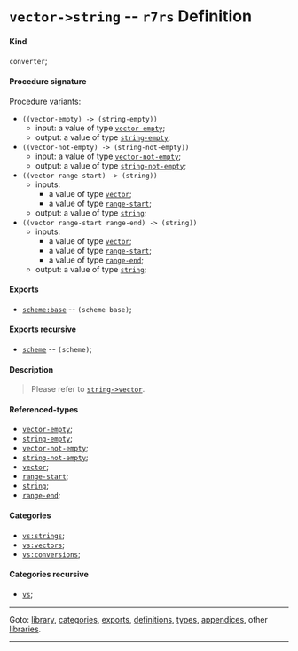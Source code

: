 

<a id='definition__r7rs__vector-_3e_string'></a>

# `vector->string` -- `r7rs` Definition


<a id='definition__r7rs__vector-_3e_string__kind'></a>

#### Kind

`converter`;


<a id='definition__r7rs__vector-_3e_string__procedure-signature'></a>

#### Procedure signature

Procedure variants:
 * `((vector-empty) -> (string-empty))`
   * input: a value of type [`vector-empty`](../../r7rs/types/vector-empty.md#type__r7rs__vector-empty);
   * output: a value of type [`string-empty`](../../r7rs/types/string-empty.md#type__r7rs__string-empty);
 * `((vector-not-empty) -> (string-not-empty))`
   * input: a value of type [`vector-not-empty`](../../r7rs/types/vector-not-empty.md#type__r7rs__vector-not-empty);
   * output: a value of type [`string-not-empty`](../../r7rs/types/string-not-empty.md#type__r7rs__string-not-empty);
 * `((vector range-start) -> (string))`
   * inputs:
     * a value of type [`vector`](../../r7rs/types/vector.md#type__r7rs__vector);
     * a value of type [`range-start`](../../r7rs/types/range-start.md#type__r7rs__range-start);
   * output: a value of type [`string`](../../r7rs/types/string.md#type__r7rs__string);
 * `((vector range-start range-end) -> (string))`
   * inputs:
     * a value of type [`vector`](../../r7rs/types/vector.md#type__r7rs__vector);
     * a value of type [`range-start`](../../r7rs/types/range-start.md#type__r7rs__range-start);
     * a value of type [`range-end`](../../r7rs/types/range-end.md#type__r7rs__range-end);
   * output: a value of type [`string`](../../r7rs/types/string.md#type__r7rs__string);


<a id='definition__r7rs__vector-_3e_string__exports'></a>

#### Exports

 * [`scheme:base`](../../r7rs/exports/scheme_3a_base.md#export__r7rs__scheme_3a_base) -- `(scheme base)`;


<a id='definition__r7rs__vector-_3e_string__exports-recursive'></a>

#### Exports recursive

 * [`scheme`](../../r7rs/exports/scheme.md#export__r7rs__scheme) -- `(scheme)`;


<a id='definition__r7rs__vector-_3e_string__description'></a>

#### Description

> Please refer to [`string->vector`](../../r7rs/definitions/string-_3e_vector.md#definition__r7rs__string-_3e_vector).


<a id='definition__r7rs__vector-_3e_string__referenced-types'></a>

#### Referenced-types

 * [`vector-empty`](../../r7rs/types/vector-empty.md#type__r7rs__vector-empty);
 * [`string-empty`](../../r7rs/types/string-empty.md#type__r7rs__string-empty);
 * [`vector-not-empty`](../../r7rs/types/vector-not-empty.md#type__r7rs__vector-not-empty);
 * [`string-not-empty`](../../r7rs/types/string-not-empty.md#type__r7rs__string-not-empty);
 * [`vector`](../../r7rs/types/vector.md#type__r7rs__vector);
 * [`range-start`](../../r7rs/types/range-start.md#type__r7rs__range-start);
 * [`string`](../../r7rs/types/string.md#type__r7rs__string);
 * [`range-end`](../../r7rs/types/range-end.md#type__r7rs__range-end);


<a id='definition__r7rs__vector-_3e_string__categories'></a>

#### Categories

 * [`vs:strings`](../../vonuvoli/categories/vs_3a_strings.md#category__vonuvoli__vs_3a_strings);
 * [`vs:vectors`](../../vonuvoli/categories/vs_3a_vectors.md#category__vonuvoli__vs_3a_vectors);
 * [`vs:conversions`](../../vonuvoli/categories/vs_3a_conversions.md#category__vonuvoli__vs_3a_conversions);


<a id='definition__r7rs__vector-_3e_string__categories-recursive'></a>

#### Categories recursive

 * [`vs`](../../vonuvoli/categories/vs.md#category__vonuvoli__vs);

----

Goto: [library](../../r7rs/_index.md#library__r7rs), [categories](../../r7rs/categories/_index.md#toc__r7rs__categories), [exports](../../r7rs/exports/_index.md#toc__r7rs__exports), [definitions](../../r7rs/definitions/_index.md#toc__r7rs__definitions), [types](../../r7rs/types/_index.md#toc__r7rs__types), [appendices](../../r7rs/appendices/_index.md#toc__r7rs__appendices), other [libraries](../../_libraries.md#toc__libraries).

----

